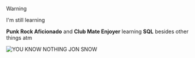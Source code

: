 >[!warning]
>I'm still learning

**Punk Rock Aficionado** and **Club Mate Enjoyer**
learning **SQL** besides other things atm

<img src="https://tryhackme-badges.s3.amazonaws.com/ouchi.png" alt="YOU KNOW NOTHING JON SNOW" />
